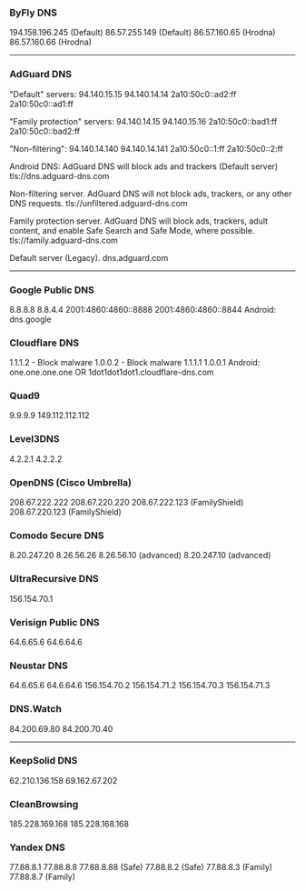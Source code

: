 ### ByFly DNS
194.158.196.245 (Default)
86.57.255.149 (Default)
86.57.160.65 (Hrodna)
86.57.160.66 (Hrodna)

___

### AdGuard DNS
"Default" servers:
94.140.15.15
94.140.14.14
2a10:50c0::ad2:ff
2a10:50c0::ad1:ff

"Family protection" servers:
94.140.14.15
94.140.15.16
2a10:50c0::bad1:ff
2a10:50c0::bad2:ff

"Non-filtering":
94.140.14.140
94.140.14.141
2a10:50c0::1:ff
2a10:50c0::2:ff

Android DNS:
AdGuard DNS will block ads and trackers (Default server)
tls://dns.adguard-dns.com

Non-filtering server.
AdGuard DNS will not block ads, trackers, or any other DNS requests.
tls://unfiltered.adguard-dns.com

Family protection server.
AdGuard DNS will block ads, trackers, adult content, and enable Safe Search and Safe Mode, where possible.
tls://family.adguard-dns.com

Default server (Legacy).
dns.adguard.com

___

### Google Public DNS
8.8.8.8
8.8.4.4
2001:4860:4860::8888
2001:4860:4860::8844
Android: dns.google

### Cloudflare DNS
1.1.1.2 - Block malware
1.0.0.2 - Block malware
1.1.1.1
1.0.0.1
Android: one.one.one.one OR 1dot1dot1dot1.cloudflare-dns.com

### Quad9
9.9.9.9
149.112.112.112

### Level3DNS
4.2.2.1
4.2.2.2

### OpenDNS (Cisco Umbrella)
208.67.222.222
208.67.220.220
208.67.222.123 (FamilyShield)
208.67.220.123 (FamilyShield)

### Comodo Secure DNS
8.20.247.20
8.26.56.26
8.26.56.10 (advanced)
8.20.247.10 (advanced)

### UltraRecursive DNS
156.154.70.1

### Verisign Public DNS
64.6.65.6
64.6.64.6

### Neustar DNS
64.6.65.6
64.6.64.6
156.154.70.2
156.154.71.2
156.154.70.3
156.154.71.3

### DNS.Watch
84.200.69.80
84.200.70.40

___

### KeepSolid DNS
62.210.136.158
69.162.67.202

### CleanBrowsing
185.228.169.168
185.228.168.168

### Yandex DNS
77.88.8.1
77.88.8.8
77.88.8.88 (Safe)
77.88.8.2 (Safe)
77.88.8.3 (Family)
77.88.8.7 (Family)